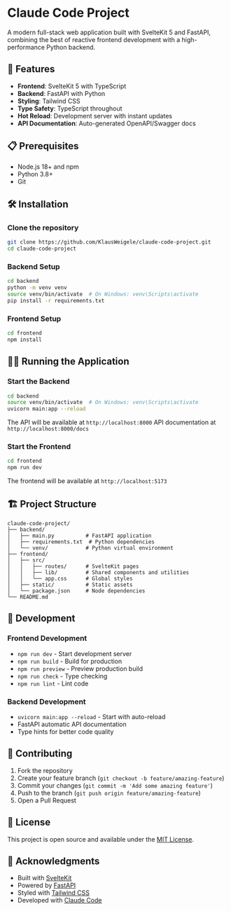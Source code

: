 # Claude Code Project

A modern full-stack web application built with SvelteKit 5 and FastAPI, combining the best of reactive frontend development with a high-performance Python backend.

## 🚀 Features

- **Frontend**: SvelteKit 5 with TypeScript
- **Backend**: FastAPI with Python
- **Styling**: Tailwind CSS
- **Type Safety**: TypeScript throughout
- **Hot Reload**: Development server with instant updates
- **API Documentation**: Auto-generated OpenAPI/Swagger docs

## 📋 Prerequisites

- Node.js 18+ and npm
- Python 3.8+
- Git

## 🛠️ Installation

### Clone the repository
```bash
git clone https://github.com/KlausWeigele/claude-code-project.git
cd claude-code-project
```

### Backend Setup
```bash
cd backend
python -m venv venv
source venv/bin/activate  # On Windows: venv\Scripts\activate
pip install -r requirements.txt
```

### Frontend Setup
```bash
cd frontend
npm install
```

## 🏃‍♂️ Running the Application

### Start the Backend
```bash
cd backend
source venv/bin/activate  # On Windows: venv\Scripts\activate
uvicorn main:app --reload
```
The API will be available at `http://localhost:8000`
API documentation at `http://localhost:8000/docs`

### Start the Frontend
```bash
cd frontend
npm run dev
```
The frontend will be available at `http://localhost:5173`

## 🏗️ Project Structure

```
claude-code-project/
├── backend/
│   ├── main.py          # FastAPI application
│   ├── requirements.txt  # Python dependencies
│   └── venv/            # Python virtual environment
├── frontend/
│   ├── src/
│   │   ├── routes/      # SvelteKit pages
│   │   ├── lib/         # Shared components and utilities
│   │   └── app.css      # Global styles
│   ├── static/          # Static assets
│   └── package.json     # Node dependencies
└── README.md
```

## 🧪 Development

### Frontend Development
- `npm run dev` - Start development server
- `npm run build` - Build for production
- `npm run preview` - Preview production build
- `npm run check` - Type checking
- `npm run lint` - Lint code

### Backend Development
- `uvicorn main:app --reload` - Start with auto-reload
- FastAPI automatic API documentation
- Type hints for better code quality

## 🤝 Contributing

1. Fork the repository
2. Create your feature branch (`git checkout -b feature/amazing-feature`)
3. Commit your changes (`git commit -m 'Add some amazing feature'`)
4. Push to the branch (`git push origin feature/amazing-feature`)
5. Open a Pull Request

## 📝 License

This project is open source and available under the [MIT License](LICENSE).

## 🙏 Acknowledgments

- Built with [SvelteKit](https://kit.svelte.dev/)
- Powered by [FastAPI](https://fastapi.tiangolo.com/)
- Styled with [Tailwind CSS](https://tailwindcss.com/)
- Developed with [Claude Code](https://claude.ai/code)